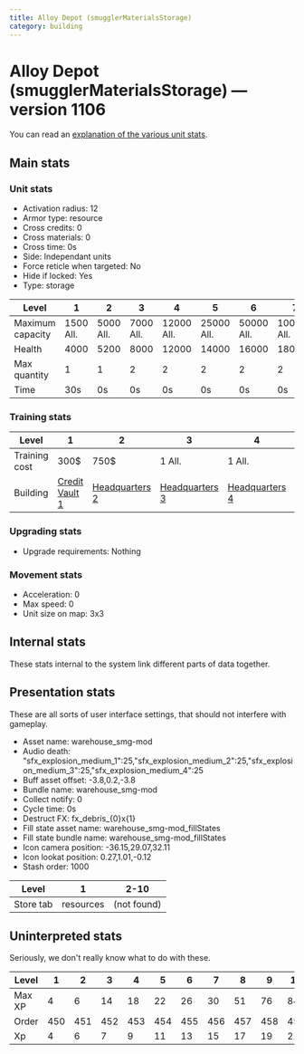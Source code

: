 ```yaml
---
title: Alloy Depot (smugglerMaterialsStorage)
category: building
---
```


# Alloy Depot (smugglerMaterialsStorage) — version 1106

You can read an [explanation  of the various unit stats](unitexplained.md).

## Main stats

### Unit stats

  * Activation radius: 12
  * Armor type: resource
  * Cross credits: 0
  * Cross materials: 0
  * Cross time: 0s
  * Side: Independant units
  * Force reticle when targeted: No
  * Hide if locked: Yes
  * Type: storage

|Level           |1         |2         |3         |4          |5          |6          |7           |8           |9           |10           |
|----------------|----------|----------|----------|-----------|-----------|-----------|------------|------------|------------|-------------|
|Maximum capacity|1500  All.|5000  All.|7000  All.|12000  All.|25000  All.|50000  All.|100000  All.|250000  All.|500000  All.|1000000  All.|
|Health          |4000      |5200      |8000      |12000      |14000      |16000      |18000       |20000       |22000       |24000        |
|Max quantity    |1         |1         |2         |2          |2          |2          |2           |3           |4           |4            |
|Time            |30s       |0s        |0s        |0s         |0s         |0s         |0s          |0s          |0s          |0s           |


### Training stats

|Level        |1                                           |2                                |3                                |4                                |5                                |6                                |7                                |8                                |9                                |10                                |
|-------------|--------------------------------------------|---------------------------------|---------------------------------|---------------------------------|---------------------------------|---------------------------------|---------------------------------|---------------------------------|---------------------------------|----------------------------------|
|Training cost|300$                                        |750$                             |1 All.                           |1 All.                           |1 All.                           |1 All.                           |1 All.                           |1 All.                           |1 All.                           |1 All.                            |
|Building     |[Credit Vault 1](smugglerCreditStorage.html)|[Headquarters 2](smugglerHQ.html)|[Headquarters 3](smugglerHQ.html)|[Headquarters 4](smugglerHQ.html)|[Headquarters 5](smugglerHQ.html)|[Headquarters 6](smugglerHQ.html)|[Headquarters 7](smugglerHQ.html)|[Headquarters 8](smugglerHQ.html)|[Headquarters 9](smugglerHQ.html)|[Headquarters 10](smugglerHQ.html)|


### Upgrading stats

  * Upgrade requirements: Nothing

### Movement stats

  * Acceleration: 0
  * Max speed: 0
  * Unit size on map: 3x3

## Internal stats

These stats internal to the system link different parts of data together.


## Presentation stats

These are all sorts of user interface settings, that should not interfere with gameplay.

  * Asset name: warehouse_smg-mod
  * Audio death: "sfx_explosion_medium_1":25,"sfx_explosion_medium_2":25,"sfx_explosion_medium_3":25,"sfx_explosion_medium_4":25
  * Buff asset offset: -3.8,0.2,-3.8
  * Bundle name: warehouse_smg-mod
  * Collect notify: 0
  * Cycle time: 0s
  * Destruct FX: fx_debris_{0}x{1}
  * Fill state asset name: warehouse_smg-mod_fillStates
  * Fill state bundle name: warehouse_smg-mod_fillStates
  * Icon camera position: -36.15,29.07,32.11
  * Icon lookat position: 0.27,1.01,-0.12
  * Stash order: 1000

|Level    |1        |2-10       |
|---------|---------|-----------|
|Store tab|resources|(not found)|


## Uninterpreted stats

Seriously, we don't really know what to do with these.

|Level |1  |2  |3  |4  |5  |6  |7  |8  |9  |10 |
|------|---|---|---|---|---|---|---|---|---|---|
|Max XP|4  |6  |14 |18 |22 |26 |30 |51 |76 |84 |
|Order |450|451|452|453|454|455|456|457|458|459|
|Xp    |4  |6  |7  |9  |11 |13 |15 |17 |19 |21 |


